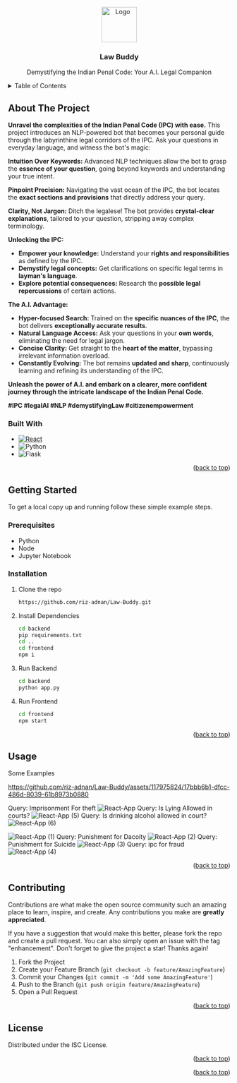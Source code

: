 
<!-- PROJECT LOGO -->
<br />
<div align="center">
  <a href="https://github.com/riz-adnan/Law-Buddy">
    <img src="https://tse1.mm.bing.net/th?id=OIP.2pRlU4pcWScztJ7iRiXmAQHaF7&pid=Api&rs=1&c=1&qlt=95&w=151&h=120" alt="Logo" width="80" height="80">
  </a>

  <h3 align="center">Law Buddy</h3>

  <p align="center">
    Demystifying the Indian Penal Code: Your A.I. Legal Companion
  </p>
</div>



<!-- TABLE OF CONTENTS -->
<details>
  <summary>Table of Contents</summary>
  <ol>
    <li>
      <a href="#about-the-project">About The Project</a>
      <ul>
        <li><a href="#built-with">Built With</a></li>
      </ul>
    </li>
    <li>
      <a href="#getting-started">Getting Started</a>
      <ul>
        <li><a href="#prerequisites">Prerequisites</a></li>
        <li><a href="#installation">Installation</a></li>
      </ul>
    </li>
    <li><a href="#usage">Usage</a></li>
    <li><a href="#roadmap">Roadmap</a></li>
    <li><a href="#contributing">Contributing</a></li>
    <li><a href="#license">License</a></li>
   
  </ol>
</details>



<!-- ABOUT THE PROJECT -->
## About The Project

**Unravel the complexities of the Indian Penal Code (IPC) with ease.** This project introduces an NLP-powered bot that becomes your personal guide through the labyrinthine legal corridors of the IPC. Ask your questions in everyday language, and witness the bot's magic:

**Intuition Over Keywords:** Advanced NLP techniques allow the bot to grasp the **essence of your question**, going beyond keywords and understanding your true intent.

**Pinpoint Precision:** Navigating the vast ocean of the IPC, the bot locates the **exact sections and provisions** that directly address your query.

**Clarity, Not Jargon:** Ditch the legalese! The bot provides **crystal-clear explanations**, tailored to your question, stripping away complex terminology.

**Unlocking the IPC:**

* **Empower your knowledge:** Understand your **rights and responsibilities** as defined by the IPC.
* **Demystify legal concepts:** Get clarifications on specific legal terms in **layman's language**.
* **Explore potential consequences:** Research the **possible legal repercussions** of certain actions.

**The A.I. Advantage:**

* **Hyper-focused Search:** Trained on the **specific nuances of the IPC**, the bot delivers **exceptionally accurate results**.
* **Natural Language Access:** Ask your questions in your **own words**, eliminating the need for legal jargon.
* **Concise Clarity:** Get straight to the **heart of the matter**, bypassing irrelevant information overload.
* **Constantly Evolving:** The bot remains **updated and sharp**, continuously learning and refining its understanding of the IPC.

**Unleash the power of A.I. and embark on a clearer, more confident journey through the intricate landscape of the Indian Penal Code.**

**#IPC #legalAI #NLP #demystifyingLaw #citizenempowerment**


### Built With




* [![React][React.js]][React-url]
* ![Python][Python-shield]
* ![Flask][Flask.com]

<p align="right">(<a href="#readme-top">back to top</a>)</p>



<!-- GETTING STARTED -->
## Getting Started


To get a local copy up and running follow these simple example steps.

### Prerequisites

<ul>
  <li>Python</li>
  <li>Node</li>
  <li>Jupyter Notebook</li>
</ul>

### Installation




1. Clone the repo
   ```sh
   https://github.com/riz-adnan/Law-Buddy.git
   ```
2. Install Dependencies
   ```sh
   cd backend
   pip requirements.txt
   cd ..
   cd frontend
   npm i
   
   ```
3. Run Backend
   ```sh
   cd backend
   python app.py
   ```
4. Run Frontend
   ```sh
   cd frontend
   npm start
   
   ```

<p align="right">(<a href="#readme-top">back to top</a>)</p>



<!-- USAGE EXAMPLES -->
## Usage



Some Examples


https://github.com/riz-adnan/Law-Buddy/assets/117975824/17bbb6b1-dfcc-486d-8039-61b8973b0880

Query: Imprisonment For theft
![React-App](https://github.com/riz-adnan/Law-Buddy/assets/117975824/429fdd7b-36e6-493a-87ab-d756719b93d0)
Query: Is Lying Allowed in courts?
![React-App (5)](https://github.com/riz-adnan/Law-Buddy/assets/117975824/92c00738-bdc2-49bd-afc6-cd31bcc9ffbf)
Query: Is drinking alcohol allowed in court?
![React-App (6)](https://github.com/riz-adnan/Law-Buddy/assets/117975824/4b0e6dbf-c3f1-4608-adbd-20cb2342e5a2)




![React-App (1)](https://github.com/riz-adnan/Law-Buddy/assets/117975824/03236daa-38ee-4c72-95c0-95efbea2ec81)
Query: Punishment for Dacoity
![React-App (2)](https://github.com/riz-adnan/Law-Buddy/assets/117975824/ccffd323-206b-4681-98ef-1597b6eef4f2)
Query: Punishment for Suicide
![React-App (3)](https://github.com/riz-adnan/Law-Buddy/assets/117975824/fd5ebcd1-a4c1-46cd-91d3-6342c457cae1)
Query: ipc for fraud
![React-App (4)](https://github.com/riz-adnan/Law-Buddy/assets/117975824/bb697792-f148-4433-9c2b-1a2baa1d7833)


<p align="right">(<a href="#readme-top">back to top</a>)</p>






<!-- CONTRIBUTING -->
## Contributing

Contributions are what make the open source community such an amazing place to learn, inspire, and create. Any contributions you make are **greatly appreciated**.

If you have a suggestion that would make this better, please fork the repo and create a pull request. You can also simply open an issue with the tag "enhancement".
Don't forget to give the project a star! Thanks again!

1. Fork the Project
2. Create your Feature Branch (`git checkout -b feature/AmazingFeature`)
3. Commit your Changes (`git commit -m 'Add some AmazingFeature'`)
4. Push to the Branch (`git push origin feature/AmazingFeature`)
5. Open a Pull Request

<p align="right">(<a href="#readme-top">back to top</a>)</p>



<!-- LICENSE -->
## License

Distributed under the ISC License. 

<p align="right">(<a href="#readme-top">back to top</a>)</p>





<p align="right">(<a href="#readme-top">back to top</a>)</p>



<!-- MARKDOWN LINKS & IMAGES -->
<!-- https://www.markdownguide.org/basic-syntax/#reference-style-links -->
[contributors-shield]: https://img.shields.io/github/contributors/othneildrew/Best-README-Template.svg?style=for-the-badge
[contributors-url]: https://github.com/othneildrew/Best-README-Template/graphs/contributors
[forks-shield]: https://img.shields.io/github/forks/othneildrew/Best-README-Template.svg?style=for-the-badge
[forks-url]: https://github.com/othneildrew/Best-README-Template/network/members
[stars-shield]: https://img.shields.io/github/stars/othneildrew/Best-README-Template.svg?style=for-the-badge
[stars-url]: https://github.com/othneildrew/Best-README-Template/stargazers
[issues-shield]: https://img.shields.io/github/issues/othneildrew/Best-README-Template.svg?style=for-the-badge
[issues-url]: https://github.com/othneildrew/Best-README-Template/issues
[license-shield]: https://img.shields.io/github/license/othneildrew/Best-README-Template.svg?style=for-the-badge
[license-url]: https://github.com/othneildrew/Best-README-Template/blob/master/LICENSE.txt
[linkedin-shield]: https://img.shields.io/badge/-LinkedIn-black.svg?style=for-the-badge&logo=linkedin&colorB=555
[linkedin-url]: https://linkedin.com/in/othneildrew
[product-screenshot]: images/screenshot.png
[Next.js]: https://img.shields.io/badge/next.js-000000?style=for-the-badge&logo=nextdotjs&logoColor=white
[Next-url]: https://nextjs.org/
[React.js]: https://img.shields.io/badge/React-20232A?style=for-the-badge&logo=react&logoColor=61DAFB
[Python-shield]: https://img.shields.io/badge/Python-14354C?style=for-the-badge&logo=python&logoColor=white
[Flask.com]: https://img.shields.io/badge/Flask-000000?style=for-the-badge&logo=flask&logoColor=white
[React-url]: https://reactjs.org/
[Vue.js]: https://img.shields.io/badge/Vue.js-35495E?style=for-the-badge&logo=vuedotjs&logoColor=4FC08D
[Vue-url]: https://vuejs.org/
[Angular.io]: https://img.shields.io/badge/Angular-DD0031?style=for-the-badge&logo=angular&logoColor=white
[Angular-url]: https://angular.io/
[Svelte.dev]: https://img.shields.io/badge/Svelte-4A4A55?style=for-the-badge&logo=svelte&logoColor=FF3E00
[Svelte-url]: https://svelte.dev/
[Laravel.com]: https://img.shields.io/badge/Laravel-FF2D20?style=for-the-badge&logo=laravel&logoColor=white
[Laravel-url]: https://laravel.com
[Bootstrap.com]: https://img.shields.io/badge/Bootstrap-563D7C?style=for-the-badge&logo=bootstrap&logoColor=white
[Bootstrap-url]: https://getbootstrap.com
[JQuery.com]: https://img.shields.io/badge/jQuery-0769AD?style=for-the-badge&logo=jquery&logoColor=white
[JQuery-url]: https://jquery.com 
